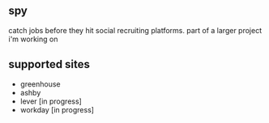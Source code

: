 ## spy
catch jobs before they hit social recruiting platforms. part of a larger project i'm working on

## supported sites
- greenhouse
- ashby
- lever [in progress]
- workday [in progress]
